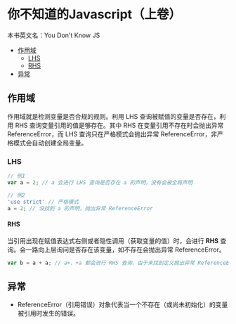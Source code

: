 # 你不知道的Javascript（上卷）

本书英文名：You Don't Know JS <br/>

* [作用域](#作用域)
    * [LHS](#lhs)
    * [RHS](#rhs)
* [异常](#异常)


## 作用域
作用域就是检测变量是否合规的规则。利用 LHS 查询被赋值的变量是否存在，利用 RHS 查询变量引用的值是够存在。其中 RHS 在变量引用不存在时会抛出异常 ReferenceError，而 LHS 查询只在严格模式会抛出异常 ReferenceError，非严格模式会自动创建全局变量。

### LHS 
```js
// 例1
var a = 2; // a 会进行 LHS 查询是否存在 a 的声明，没有会被全局声明

// 例2
'use strict' // 严格模式
a = 2; // 没找到 a 的声明，抛出异常 ReferenceError 
```

#### RHS 
当引用出现在赋值表达式右侧或者隐性调用（获取变量的值）时，会进行 **RHS** 查询。会一路向上层询问是否存在该变量，如不存在会抛出异常 ReferenceError。
```js
var b = a + a; // a+、+a 都会进行 RHS 查询，由于未找到定义抛出异常 ReferenceError
```






## 异常
* ReferenceError（引用错误）对象代表当一个不存在（或尚未初始化）的变量被引用时发生的错误。